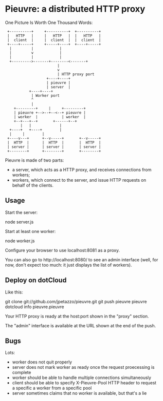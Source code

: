 # Pieuvre: a distributed HTTP proxy

One Picture Is Worth One Thousand Words:


     +----------+     +----------+	+----------+
     |   HTTP   |     |   HTTP   |	|   HTTP   |
     |  client  |     |  client  |	|  client  |
     +----+-----+     +-----+----+	+----+-----+
	  |		    |		     |
	  |		    v		     |
	  |		    |		     |
	  +--------->-------+--------<-------+
                       	    |
                       	    v
                       	    | HTTP proxy port
                       +----+----+
                       | pieuvre |
                       | server  |
		       +----+----+
			    | Worker port
			    ^
			    |
	    +---------+     |  	  +---------+
	    | pieuvre +-->--+--<--+ pieuvre |
	    | worker  |           | worker  |
	    +--+---+--+   	  +------+--+
	       |   |			 |
	  +----+   +----+		 |
	  |		|		 |
     +----v---+	     +--v-----+	      +--v-----+
     |  HTTP  |	     |  HTTP  |	      |  HTTP  |
     | server |	     | server |	      | server |
     +--------+	     +--------+	      +--------+


Pieuvre is made of two parts:

* a server, which acts as a HTTP proxy, and receives connections from workers;
* workers, which connect to the server, and issue HTTP requests on behalf of
  the clients.


## Usage

Start the server:

  node server.js

Start at least one worker:

  node worker.js

Configure your browser to use localhost:8081 as a proxy.

You can also go to http://localhost:8080/ to see an admin interface
(well, for now, don't expect too much: it just displays the list of workers).


## Deploy on dotCloud

Like this:

  git clone git://github.com/jpetazzo/pieuvre.git
  git push pieuvre pieuvre
  dotcloud info pieuvre.pieuvre

Your HTTP proxy is ready at the host:port shown in the "proxy" section.

The "admin" interface is available at the URL shown at the end of the push.


## Bugs

Lots:

* worker does not quit properly
* server does not mark worker as ready once the request proecessing is complete
* worker should be able to handle multiple connections simultaneously
* client should be able to specify X-Pieuvre-Pool HTTP header to request
  a specific a worker from a specific pool
* server sometimes claims that no worker is available, but that's a lie
